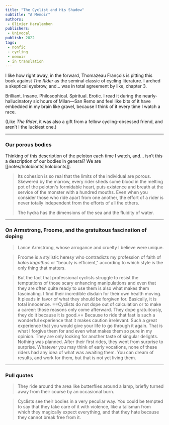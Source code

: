 ```yaml
---
title: "The Cyclist and His Shadow"
subtitle: "A Memoir"
authors: 
 - Olivier Haralambon
publishers:
 - Univocal
publish: 2022
tags: 
 - nonfic
 - cycling
 - memoir
 - in translation
---
```


I like how right away, in the forward, Thomazeau François is pitting this book against _The Rider_ as the seminal classic of cycling literature. I arched a skeptical eyebrow, and… was in total agreement by like, chapter 3.  
  
Brilliant. Insane. Philosophical. Spiritual. Erotic. I read it during the nearly-hallucinatory six hours of Milan—San Remo and feel like bits of it have embedded in my brain like gravel, because I think of it every time I watch a race.  
  
(Like _The Rider_, it was also a gift from a fellow cycling-obsessed friend, and aren’t I the luckiest one.)

---

### Our porous bodies

Thinking of this description of the peloton each time I watch, and… isn’t this a description of our bodies in general? We are [[notes/holobionts|holobionts]].

> Its cohesion is so real that the limits of the individual are porous. Skewered by the marrow, every rider sheds some blood in the melting pot of the peloton's formidable heart, puts existence and breath at the service of the monster with a hundred mouths. Even when you consider those who ride apart from one another, the effort of a rider is never totally independent from the efforts of all the others.
> 
> The hydra has the dimensions of the sea and the fluidity of water.

---

### On Armstrong, Froome, and the gratuitous fascination of doping

> Lance Armstrong, whose arrogance and cruelty I believe were unique.

> Froome is a stylistic heresy who contradicts my profession of faith of *kalos kagathos* or "beauty is efficient," according to which style is the only thing that matters.

> But the fact that professional cyclists struggle to resist the temptations of those scary enhancing manipulations and even that they are often quite ready to use them is also what makes them fascinating. I find their incredible disdain for their own health moving. It pleads in favor of what they should be forgiven for. Basically, it is total innocence. ==Cyclists do not dope out of calculation or to make a career: those reasons only come afterward. They dope gratuitously, they do it because it is good.== Because to ride that fast is such a wonderful experience that it makes caution irrelevant. Such a great experience that you would give your life to go through it again. That is what I forgive them for and even what makes them so pure in my opinion. They are only looking for another taste of singular delights. Nothing was planned. After their first rides, they went from surprise to surprise. Whatever you may think of early vocations, none of these riders had any idea of what was awaiting them. You can dream of results, and work for them, but that is not yet living them.

---

### Pull quotes

 > They ride around the area like butterflies around a lamp, briefly turned away from their course by an occasional burn.
 
 > Cyclists see their bodies in a very peculiar way. You could be tempted to say that they take care of it with violence, like a talisman from which they magically expect everything, and that they hate because they cannot break free from it.
